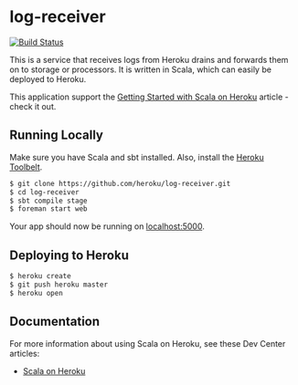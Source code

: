 log-receiver
===========================

[![Build Status](https://travis-ci.org/vonnagy/log-receiver.png?branch=master)](https://travis-ci.org/vonnagy/log-receiver)

This is a service that receives logs from Heroku drains and forwards them on to storage or processors. It is written in Scala, 
which can easily be deployed to Heroku.  

This application support the [Getting Started with Scala on Heroku](https://devcenter.heroku.com/articles/getting-started-with-scala) article - check it out.

## Running Locally

Make sure you have Scala and sbt installed.  Also, install the [Heroku Toolbelt](https://toolbelt.heroku.com/).

```sh
$ git clone https://github.com/heroku/log-receiver.git
$ cd log-receiver
$ sbt compile stage
$ foreman start web
```

Your app should now be running on [localhost:5000](http://localhost:5000/).

## Deploying to Heroku

```sh
$ heroku create
$ git push heroku master
$ heroku open
```

## Documentation

For more information about using Scala on Heroku, see these Dev Center articles:

- [Scala on Heroku](https://devcenter.heroku.com/categories/scala)

